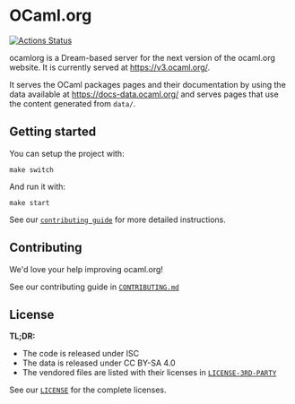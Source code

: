 # OCaml.org

[![Actions Status](https://github.com/ocaml/v3.ocaml.org-server/workflows/CI/badge.svg)](https://github.com/ocaml/v3.ocaml.org-server/actions)

ocamlorg is a Dream-based server for the next version of the ocaml.org website. It is currently served at https://v3.ocaml.org/.

It serves the OCaml packages pages and their documentation by using the data available at https://docs-data.ocaml.org/ and serves pages that use the content generated from `data/`.

## Getting started

You can setup the project with:

```
make switch
```

And run it with:

```
make start
```

See our [`contributing guide`](./CONTRIBUTING.md) for more detailed instructions.

## Contributing

We'd love your help improving ocaml.org!

See our contributing guide in [`CONTRIBUTING.md`](./CONTRIBUTING.md)

## License

**TL;DR:** 

- The code is released under ISC
- The data is released under CC BY-SA 4.0
- The vendored files are listed with their licenses in [`LICENSE-3RD-PARTY`](./LICENSE-3RD-PARTY)

See our [`LICENSE`](./LICENSE) for the complete licenses.
